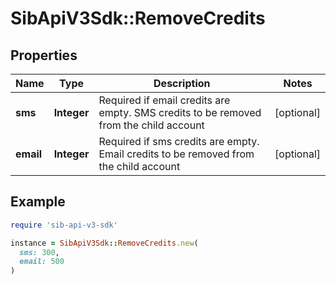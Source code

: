# SibApiV3Sdk::RemoveCredits

## Properties

| Name | Type | Description | Notes |
| ---- | ---- | ----------- | ----- |
| **sms** | **Integer** | Required if email credits are empty. SMS credits to be removed from the child account | [optional] |
| **email** | **Integer** | Required if sms credits are empty. Email credits to be removed from the child account | [optional] |

## Example

```ruby
require 'sib-api-v3-sdk'

instance = SibApiV3Sdk::RemoveCredits.new(
  sms: 300,
  email: 500
)
```

